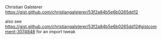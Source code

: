 Christian Galsterer
https://gist.github.com/christiangalsterer/53f2a84b5e6b0265dd12

also see
https://gist.github.com/christiangalsterer/53f2a84b5e6b0265dd12#gistcomment-3074848
for an import tweak